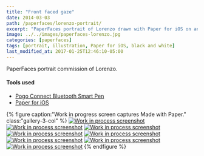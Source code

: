 ```yaml
---
title: "Front faced gaze"
date: 2014-03-03
path: /paperfaces/lorenzo-portrait/
excerpt: "PaperFaces portrait of Lorenzo drawn with Paper for iOS on an iPad."
image: ../../images/paperfaces-lorenzo.jpg
categories: [paperfaces]
tags: [portrait, illustration, Paper for iOS, black and white]
last_modified_at: 2017-01-25T12:46:10-05:00
---
```


PaperFaces portrait commission of Lorenzo.

#### Tools used

- [Pogo Connect Bluetooth Smart Pen](https://www.amazon.com/gp/product/B009K448L4/ref=as_li_ss_tl?ie=UTF8&camp=1789&creative=390957&creativeASIN=B009K448L4&linkCode=as2&tag=mademist-20)
- [Paper for iOS](https://paper.bywetransfer.com/)

{% figure caption:"Work in progress screen captures Made with Paper." class:"gallery-3-col" %}
[![Work in process screenshot](../../images/paperfaces-lorenzo-process-1-600.jpg)](../../images/paperfaces-lorenzo-process-1-lg.jpg)
[![Work in process screenshot](../../images/paperfaces-lorenzo-process-2-600.jpg)](../../images/paperfaces-lorenzo-process-2-lg.jpg)
[![Work in process screenshot](../../images/paperfaces-lorenzo-process-3-600.jpg)](../../images/paperfaces-lorenzo-process-3-lg.jpg)
[![Work in process screenshot](../../images/paperfaces-lorenzo-process-4-600.jpg)](../../images/paperfaces-lorenzo-process-4-lg.jpg)
[![Work in process screenshot](../../images/paperfaces-lorenzo-process-5-600.jpg)](../../images/paperfaces-lorenzo-process-5-lg.jpg)
[![Work in process screenshot](../../images/paperfaces-lorenzo-process-6-600.jpg)](../../images/paperfaces-lorenzo-process-6-lg.jpg)
[![Work in process screenshot](../../images/paperfaces-lorenzo-process-7-600.jpg)](../../images/paperfaces-lorenzo-process-7-lg.jpg)
[![Work in process screenshot](../../images/paperfaces-lorenzo-process-8-600.jpg)](../../images/paperfaces-lorenzo-process-8-lg.jpg)
{% endfigure %}
